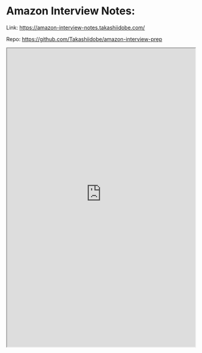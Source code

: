 # Amazon Interview Notes:

Link: <https://amazon-interview-notes.takashiidobe.com/>

Repo: <https://github.com/Takashiidobe/amazon-interview-prep>

<iframe src="https://amazon-interview-notes.takashiidobe.com/" width="100%"
height="800px"></iframe>
